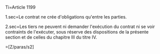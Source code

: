 Ti=Article 1199

1.sec=Le contrat ne crée d'obligations qu'entre les parties.

2.sec=Les tiers ne peuvent ni demander l'exécution du contrat ni se voir contraints de l'exécuter, sous réserve des dispositions de la présente section et de celles du chapitre III du titre IV.

=[Z/paras/s2]